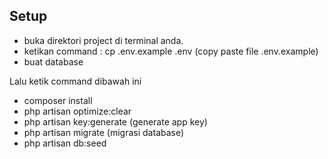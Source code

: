 ## Setup

-   buka direktori project di terminal anda.
-   ketikan command : cp .env.example .env (copy paste file .env.example)
-   buat database

Lalu ketik command dibawah ini

-   composer install
-   php artisan optimize:clear
-   php artisan key:generate (generate app key)
-   php artisan migrate (migrasi database)
-   php artisan db:seed
